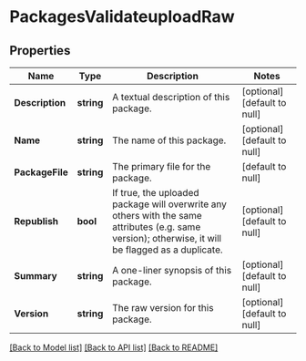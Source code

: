 # PackagesValidateuploadRaw

## Properties
Name | Type | Description | Notes
------------ | ------------- | ------------- | -------------
**Description** | **string** | A textual description of this package. | [optional] [default to null]
**Name** | **string** | The name of this package. | [optional] [default to null]
**PackageFile** | **string** | The primary file for the package. | [default to null]
**Republish** | **bool** | If true, the uploaded package will overwrite any others with the same attributes (e.g. same version); otherwise, it will be flagged as a duplicate. | [optional] [default to null]
**Summary** | **string** | A one-liner synopsis of this package. | [optional] [default to null]
**Version** | **string** | The raw version for this package. | [optional] [default to null]

[[Back to Model list]](../README.md#documentation-for-models) [[Back to API list]](../README.md#documentation-for-api-endpoints) [[Back to README]](../README.md)


